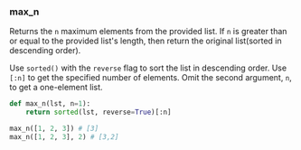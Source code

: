 ### max_n

Returns the `n` maximum elements from the provided list. If `n` is greater than or equal to the provided list's length, then return the original list(sorted in descending order).

Use `sorted()` with the `reverse` flag to sort the list in descending order. Use `[:n]` to get the specified number of elements. Omit the second argument, `n`, to get a one-element list.

```python
def max_n(lst, n=1):
    return sorted(lst, reverse=True)[:n]
```

```python
max_n([1, 2, 3]) # [3]
max_n([1, 2, 3], 2) # [3,2]
```
